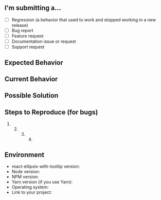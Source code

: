<!--- Provide a general summary of the issue in the Title above -->

## I'm submitting a…

<!-- Check one of the following options with "x" -->

* [ ] Regression (a behavior that used to work and stopped working in a new release)
* [ ] Bug report <!-- Please search GitHub for a similar issue or PR before submitting -->
* [ ] Feature request
* [ ] Documentation issue or request
* [ ] Support request

## Expected Behavior

<!--- If you‘re describing a bug, tell us what should happen -->

<!--- If you‘re suggesting a change/improvement, tell us how it should work -->

## Current Behavior

<!--- If describing a bug, tell us what happens instead of the expected behavior -->

<!--- If suggesting a change/improvement, explain the difference from current behavior -->

## Possible Solution

<!--- Not obligatory, but suggest a fix/reason for the bug, -->

<!--- or ideas how to implement the addition or change -->

## Steps to Reproduce (for bugs)

<!--- Provide a link to a live example, or an unambiguous set of steps to -->

<!--- reproduce this bug. Include code or screenshot if relevant -->

1. 2. 3. 4.

## Environment

<!--- Include as many relevant details about the environment you experienced the bug in -->

* react-ellipsis-with-tooltip version: <!-- run `npm ls react-ellipsis-with-tooltip` -->
* Node version: <!-- run `node -v` -->
* NPM version: <!-- run `npm -v` -->
* Yarn version (if you use Yarn):
* Operating system: <!-- Mac, Linux, Windows -->
* Link to your project:
